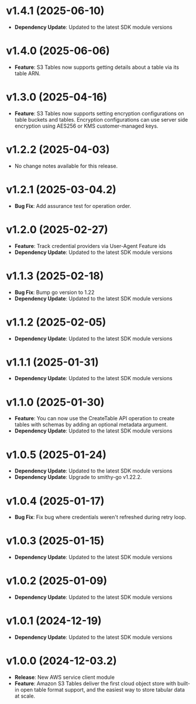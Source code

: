 # v1.4.1 (2025-06-10)

* **Dependency Update**: Updated to the latest SDK module versions

# v1.4.0 (2025-06-06)

* **Feature**: S3 Tables now supports getting details about a table via its table ARN.

# v1.3.0 (2025-04-16)

* **Feature**: S3 Tables now supports setting encryption configurations on table buckets and tables. Encryption configurations can use server side encryption using AES256 or KMS customer-managed keys.

# v1.2.2 (2025-04-03)

* No change notes available for this release.

# v1.2.1 (2025-03-04.2)

* **Bug Fix**: Add assurance test for operation order.

# v1.2.0 (2025-02-27)

* **Feature**: Track credential providers via User-Agent Feature ids
* **Dependency Update**: Updated to the latest SDK module versions

# v1.1.3 (2025-02-18)

* **Bug Fix**: Bump go version to 1.22
* **Dependency Update**: Updated to the latest SDK module versions

# v1.1.2 (2025-02-05)

* **Dependency Update**: Updated to the latest SDK module versions

# v1.1.1 (2025-01-31)

* **Dependency Update**: Updated to the latest SDK module versions

# v1.1.0 (2025-01-30)

* **Feature**: You can now use the CreateTable API operation to create tables with schemas by adding an optional metadata argument.
* **Dependency Update**: Updated to the latest SDK module versions

# v1.0.5 (2025-01-24)

* **Dependency Update**: Updated to the latest SDK module versions
* **Dependency Update**: Upgrade to smithy-go v1.22.2.

# v1.0.4 (2025-01-17)

* **Bug Fix**: Fix bug where credentials weren't refreshed during retry loop.

# v1.0.3 (2025-01-15)

* **Dependency Update**: Updated to the latest SDK module versions

# v1.0.2 (2025-01-09)

* **Dependency Update**: Updated to the latest SDK module versions

# v1.0.1 (2024-12-19)

* **Dependency Update**: Updated to the latest SDK module versions

# v1.0.0 (2024-12-03.2)

* **Release**: New AWS service client module
* **Feature**: Amazon S3 Tables deliver the first cloud object store with built-in open table format support, and the easiest way to store tabular data at scale.

